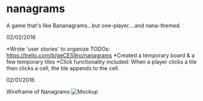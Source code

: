 # nanagrams
A game that's like Bananagrams...but one-player....and nana-themed.

02/02/2016

*Wrote 'user stories' to organize TODOs: https://trello.com/b/geCES9ro/nanagrams
*Created a temporary board & a few temporary tiles
*Click functionality included: When a player clicks a tile then clicks a cell, the tile appends to the cell.

02/01/2016

Wireframe of Nanagrams
![Mockup](http://s16.postimg.org/6h4lvru1x/nanagrams_mockup.png)
